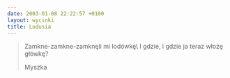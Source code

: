```yaml
---
date: 2003-01-08 22:22:57 +0100
layout: wycinki
title: Lodusia
---
```


> Zamkne-zamkne-zamknęli mi lodówkę\\
> I gdzie, i gdzie ja teraz włożę główkę?
>
> Myszka
